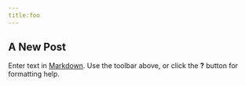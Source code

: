 ```yaml
---
title:foo
---
```


<title>
{{page.title}}
</title>

## A New Post

Enter text in [Markdown](http://daringfireball.net/projects/markdown/). Use the toolbar above, or click the **?** button for formatting help.
